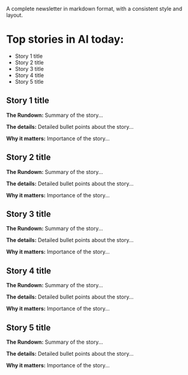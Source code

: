 A complete newsletter in markdown format, with a consistent style and layout.

# Top stories in AI today:

- Story 1 title
- Story 2 title
- Story 3 title
- Story 4 title
- Story 5 title

## Story 1 title

**The Rundown:** Summary of the story...

**The details:** Detailed bullet points about the story...

**Why it matters:** Importance of the story...

## Story 2 title

**The Rundown:** Summary of the story...

**The details:** Detailed bullet points about the story...

**Why it matters:** Importance of the story...

## Story 3 title

**The Rundown:** Summary of the story...

**The details:** Detailed bullet points about the story...

**Why it matters:** Importance of the story...

## Story 4 title

**The Rundown:** Summary of the story...

**The details:** Detailed bullet points about the story...

**Why it matters:** Importance of the story...

## Story 5 title

**The Rundown:** Summary of the story...

**The details:** Detailed bullet points about the story...

**Why it matters:** Importance of the story...